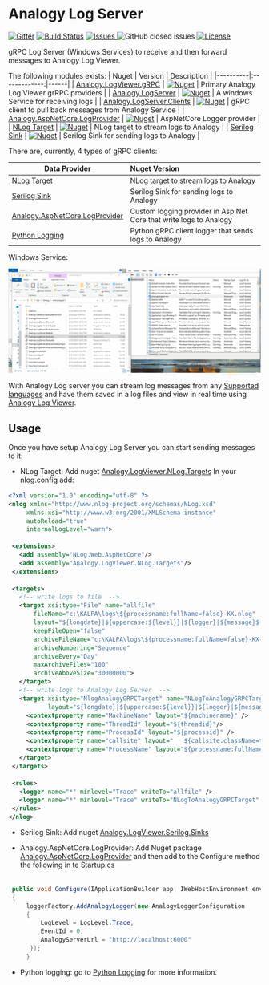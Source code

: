 # Analogy Log Server

<p align="center">
    
[![Gitter](https://badges.gitter.im/Analogy-LogViewer/community.svg)](https://gitter.im/Analogy-LogViewer/community?utm_source=badge&utm_medium=badge&utm_campaign=pr-badge) 
[![Build Status](https://dev.azure.com/Analogy-LogViewer/Analogy%20Log%20Viewer/_apis/build/status/Analogy-LogViewer.Analogy.LogViewer.gRPCLogServer?branchName=master)](https://dev.azure.com/Analogy-LogViewer/Analogy%20Log%20Viewer/_build/latest?definitionId=35&branchName=master) <a href="https://github.com/Analogy-LogViewer/Analogy.LogViewer.gRPCLogServer/issues">
    <img src="https://img.shields.io/github/issues/Analogy-LogViewer/Analogy.LogViewer.gRPCLogServer"  alt="Issues" />
</a>
![GitHub closed issues](https://img.shields.io/github/issues-closed-raw/Analogy-LogViewer/Analogy.LogViewer.gRPCLogServer)
<a href="https://github.com/Analogy-LogViewer/Analogy.LogViewer.gRPCLogServer/blob/master/LICENSE.md">
    <img src="https://img.shields.io/github/license/Analogy-LogViewer/Analogy.LogViewer.gRPCLogServer"  alt="License" />
</a>
</p>

gRPC Log Server (Windows Services) to receive and then forward messages to Analogy Log Viewer.

The following modules exists:
| Nuget   |      Version      |  Description |
|----------|:-------------:|------|
| [Analogy.LogViewer.gRPC](https://www.nuget.org/packages/Analogy.LogViewer.gRPC/) |   [![Nuget](https://img.shields.io/nuget/v/Analogy.LogViewer.gRPC)](https://www.nuget.org/packages/Analogy.LogViewer.gRPC/) | Primary Analogy Log Viewer grRPC providers |
| [Analogy.LogServer](https://www.nuget.org/packages/Analogy.LogServer/) |   [![Nuget](https://img.shields.io/nuget/v/Analogy.LogServer)](https://www.nuget.org/packages/Analogy.LogServer/) | A windows Service for receiving logs |
| [Analogy.LogServer.Clients](https://www.nuget.org/packages/Analogy.LogServer.Clients/) |   [![Nuget](https://img.shields.io/nuget/v/Analogy.LogServer.Clients)](https://www.nuget.org/packages/Analogy.LogServer.Clients) | gRPC client to pull back messages from Analogy Service |
| [Analogy.AspNetCore.LogProvider](https://www.nuget.org/packages/Analogy.AspNetCore.LogProvider/) |   [![Nuget](https://img.shields.io/nuget/v/Analogy.AspNetCore.LogProvider)](https://www.nuget.org/packages/Analogy.AspNetCore.LogProvider) | AspNetCore Logger provider |
| [NLog Target](https://github.com/Analogy-LogViewer/Analogy.LogViewer.NLog.Targets) |   [![Nuget](https://img.shields.io/nuget/v/Analogy.LogViewer.NLog.Targets)](https://www.nuget.org/packages/Analogy.LogViewer.NLog.Targets) | NLog target to stream logs to Analogy |
| [Serilog Sink](https://github.com/Analogy-LogViewer/Analogy.LogViewer.Serilog.Sinks) |   [![Nuget](https://img.shields.io/nuget/v/Analogy.LogViewer.Serilog.Sinks)](https://www.nuget.org/packages/Analogy.LogViewer.Serilog.Sinks) | Serilog Sink for sending logs to Analogy |

There  are, currently, 4 types of gRPC clients:

| Data Provider   |      Nuget Version |
|----------|:---------------|
| [NLog Target](https://github.com/Analogy-LogViewer/Analogy.LogViewer.NLog.Targets) | NLog target to stream logs to Analogy|
| [Serilog Sink](https://github.com/Analogy-LogViewer/Analogy.LogViewer.Serilog) | Serilog Sink for sending logs to Analogy|
| [Analogy.AspNetCore.LogProvider](https://github.com/Analogy-LogViewer/Analogy.AspNetCore.LogProvider/) | Custom logging provider in Asp.Net Core that write logs to Analogy |
| [Python Logging](https://github.com/Analogy-LogViewer/Analogy-Python-Logging/) | Python gRPC client logger that sends logs to Analogy |

Windows Service:

![Example](./Assets/Analogy.LogService.gif)

With Analogy Log server you can stream log messages from any [Supported languages](https://grpc.io/docs/languages/) and have them saved in a log files and view in real time using [Analogy Log Viewer](https://github.com/Analogy-LogViewer).

## Usage

Once you have setup Analogy Log Server you can start sending messages to it:


- NLog Target: 
Add nuget [Analogy.LogViewer.NLog.Targets](https://www.nuget.org/packages/Analogy.LogViewer.NLog.Targets/)
 In your nlog.config add:
 ```xml
<?xml version="1.0" encoding="utf-8" ?>
<nlog xmlns="http://www.nlog-project.org/schemas/NLog.xsd"
      xmlns:xsi="http://www.w3.org/2001/XMLSchema-instance"
      autoReload="true"
      internalLogLevel="warn">

  <extensions>
    <add assembly="NLog.Web.AspNetCore"/>
    <add assembly="Analogy.LogViewer.NLog.Targets"/>
  </extensions>
 
  <targets>
    <!-- write logs to file  -->
    <target xsi:type="File" name="allfile"
        fileName="c:\KALPA\logs\${processname:fullName=false}-KX.nlog"
        layout="${longdate}|${uppercase:${level}}|${logger}|${message}${exception:format=tostring}|${processname:fullName=false}|${processid}"
        keepFileOpen="false"
        archiveFileName="c:\KALPA\logs\${processname:fullName=false}-KX-${shortdate}.{##}.nlog"
        archiveNumbering="Sequence"
        archiveEvery="Day"
        maxArchiveFiles="100"
        archiveAboveSize="30000000">
    </target>
    <!-- write logs to Analogy Log Server  -->
    <target xsi:type="NlogAnalogyGRPCTarget" name="NLogToAnalogyGRPCTarget"
            layout="${longdate}|${uppercase:${level}}|${logger}|${message} ${exception:format=tostring}|${processname:fullName=false}|${processid}">
      <contextproperty name="MachineName" layout="${machinename}" />
      <contextproperty name="ThreadId" layout="${threadid}"/>
      <contextproperty name="ProcessId" layout="${processid}" />
      <contextproperty name="callsite" layout="   ${callsite:className=true:fileName=true:includeSourcePath=true:methodName=true}" />
      <contextproperty name="ProcessName" layout="${processname:fullName=false}" />
    </target>
  </targets>

  <rules>
    <logger name="*" minlevel="Trace" writeTo="allfile" />
    <logger name="*" minlevel="Trace" writeTo="NLogToAnalogyGRPCTarget" />
  </rules>
</nlog>
```
 
-  Serilog Sink: 
Add nuget [Analogy.LogViewer.Serilog.Sinks](https://www.nuget.org/packages/Analogy.LogViewer.Serilog.Sinks//)


- Analogy.AspNetCore.LogProvider:
Add Nuget package [Analogy.AspNetCore.LogProvider](https://www.nuget.org/packages/Analogy.AspNetCore.LogProvider/) and then add to the Configure method the following in te Startup.cs

```csharp

 public void Configure(IApplicationBuilder app, IWebHostEnvironment env, ILoggerFactory loggerFactory)
 {
     loggerFactory.AddAnalogyLogger(new AnalogyLoggerConfiguration
     {
         LogLevel = LogLevel.Trace,
         EventId = 0,
         AnalogyServerUrl = "http://localhost:6000"
      });
     }

```

- Python logging: go to [Python Logging](https://github.com/Analogy-LogViewer/Analogy-Python-Logging/) for more information.
